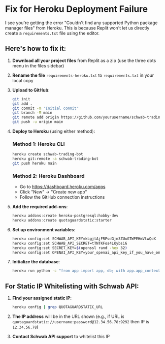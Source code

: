 # Fix for Heroku Deployment Failure

I see you're getting the error "Couldn't find any supported Python package manager files" from Heroku. This is because Replit won't let us directly create a `requirements.txt` file using the editor.

## Here's how to fix it:

1. **Download all your project files** from Replit as a zip (use the three dots menu in the files sidebar)

2. **Rename the file** `requirements-heroku.txt` to `requirements.txt` in your local copy

3. **Upload to GitHub**:
   ```bash
   git init
   git add .
   git commit -m "Initial commit"
   git branch -M main
   git remote add origin https://github.com/yourusername/schwab-trading-bot.git
   git push -u origin main
   ```

4. **Deploy to Heroku** (using either method):

   ### Method 1: Heroku CLI
   ```bash
   heroku create schwab-trading-bot
   heroku git:remote -a schwab-trading-bot
   git push heroku main
   ```

   ### Method 2: Heroku Dashboard
   - Go to https://dashboard.heroku.com/apps
   - Click "New" → "Create new app"
   - Follow the GitHub connection instructions
   
5. **Add the required add-ons**:
   ```bash
   heroku addons:create heroku-postgresql:hobby-dev
   heroku addons:create quotaguardstatic:starter
   ```

6. **Set up environment variables**:
   ```bash
   heroku config:set SCHWAB_API_KEY=kLgjtAjFRFsdGjm3ZUuGTWPEHmVtwQoX
   heroku config:set SCHWAB_API_SECRET=tTNTKFos4LKybsiG
   heroku config:set SECRET_KEY=$(openssl rand -hex 32)
   heroku config:set OPENAI_API_KEY=your_openai_api_key_if_you_have_one
   ```

7. **Initialize the database**:
   ```bash
   heroku run python -c "from app import app, db; with app.app_context(): db.create_all()"
   ```

## For Static IP Whitelisting with Schwab API:

1. **Find your assigned static IP**:
   ```bash
   heroku config | grep QUOTAGUARDSTATIC_URL
   ```

2. **The IP address** will be in the URL shown (e.g., if URL is `quotaguardstatic://username:password@12.34.56.78:9292` then IP is `12.34.56.78`)

3. **Contact Schwab API support** to whitelist this IP